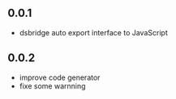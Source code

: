 ## 0.0.1

* dsbridge auto export interface to JavaScript
  
## 0.0.2

* improve code generator
* fixe some warnning
